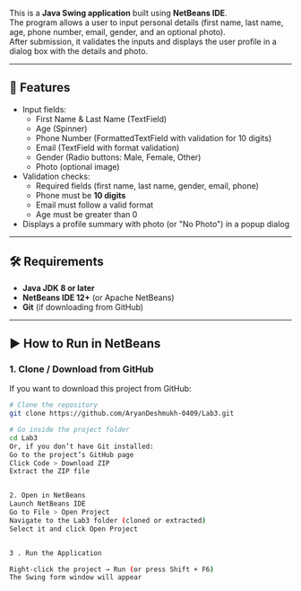 This is a **Java Swing application** built using **NetBeans IDE**.  
The program allows a user to input personal details (first name, last name, age, phone number, email, gender, and an optional photo).  
After submission, it validates the inputs and displays the user profile in a dialog box with the details and photo.

---

## 🚀 Features
- Input fields:
  - First Name & Last Name (TextField)
  - Age (Spinner)
  - Phone Number (FormattedTextField with validation for 10 digits)
  - Email (TextField with format validation)
  - Gender (Radio buttons: Male, Female, Other)
  - Photo (optional image)
- Validation checks:
  - Required fields (first name, last name, gender, email, phone)
  - Phone must be **10 digits**
  - Email must follow a valid format
  - Age must be greater than 0
- Displays a profile summary with photo (or "No Photo") in a popup dialog

---

## 🛠️ Requirements
- **Java JDK 8 or later**  
- **NetBeans IDE 12+** (or Apache NetBeans)  
- **Git** (if downloading from GitHub)

---

## ▶️ How to Run in NetBeans

### 1. Clone / Download from GitHub
If you want to download this project from GitHub:

```bash
# Clone the repository
git clone https://github.com/AryanDeshmukh-0409/Lab3.git

# Go inside the project folder
cd Lab3
Or, if you don’t have Git installed:
Go to the project’s GitHub page
Click Code > Download ZIP
Extract the ZIP file


2. Open in NetBeans
Launch NetBeans IDE
Go to File > Open Project
Navigate to the Lab3 folder (cloned or extracted)
Select it and click Open Project


3 . Run the Application

Right-click the project → Run (or press Shift + F6)
The Swing form window will appear
